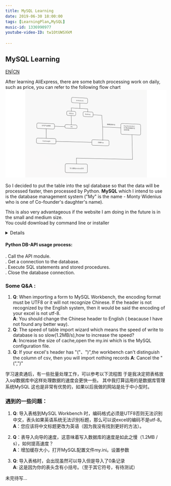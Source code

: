 ```yaml
---
title: MySQL Learning
date: 2019-06-30 18:00:00
tags: [LearningPlan,MySQL]
music-id: 1336990977
youtube-video-ID: tw1OtUWSXkM

---
```


## MySQL Learning

[EN](#EN)|[CN](#CN)

<span id="EN">After learning AliExpress, there are some batch processing work on daily, such as price, you can refer to the following flow chart
![loading...](/images/SMT/price.png)

So I decided to put the table into the sql database so that the data will be processed faster, then processed by Python.
**MySQL** which I intend to use is the database management system ("My" is the name - Monty Widenius who is one of Co-founder's daughter's name).

This is also very advantageous if the website I am doing in the future is in the small and medium size.  
You could download by command line or installer

<details>
<table>
    <tr>
      <td></td>
      <td>Installer</td>
      <td>Command Line</td>
    </tr>
    <tr>
      <td>Linux or Mac</td>
      <td><a href="https://dev.mysql.com/downloads/file/?id=485470">MySQL Workbench download</a>
But when you update the homebrew, it usually takes your long time in China.   
So I recommend you download the <a href="https://dev.mysql.com/downloads/file/?id=486026">mysql-community-dmg</a> in the official website
	  </td>
      <td>
     	<code>
			<li>yum install mysql-community-server</li>
			<li>.apt-get install mysql-server</li>
			<li>.brew install mysql</li>
		</code>
	  </td>
    </tr>
    <tr>
      <td>Windows</td>
      <td>
      	<a href="https://dev.mysql.com/downloads/file/?id=485812">MySQL Community Server Download</a>
        <a href="https://dev.mysql.com/downloads/file/?id=485462">MySQL Workbench Download</a>
      </td>
      <td>
      	Download the <a href="https://www.lfd.uci.edu/~gohlke/pythonlibs/#mysqlclient">wheel</a> then install in your local computer
		<code>
		<li>cd C:\Users\administered\Downloads\download  </li>
		<li>pip install mysqlclient-1.4.2-cp27-cp27m-win_amd64.whl</li>
		</code>
	   </td>
    </tr>
</table>
</details>

#### Python DB-API usage process:

. Call the API module.  
. Get a connection to the database.   
. Execute SQL statements and stored procedures.   
. Close the database connection.   


### Some Q&A :

1. **Q**: When importing a form to MySQL Workbench, the encoding format must be UTF8 or it will not recognize Chinese. If the header is not recognized by the English system, then it would be said the encoding of your excel is not utf-8.  
**A**: You should change the Chinese header to English ( beacause I have not found any better way).  
2. **Q**: The speed of table import wizard which means the speed of write to database is so slow(1.2MB/s),how to increase the speed?  
 **A**: Increase the size of cache,open the my.ini which is the MySQL configuration file.  
3. **Q**: If your excel's header has "("、")",the workbench can't distinguish the column of csv, then you will import nothing records
**A**: Cancel the "(",")"

<span id="CN">学习速卖通后，有一些批量处理工作，可以参考以下流程图
于是我决定把表格放入sql数据库中这样处理数据的速度会更快一些。
其中我打算运用的是数据库管理系统MySQL
这也是非常有优势的，如果以后我做的网站是处于中小型时。

### 遇到的一些问题：

1. **Q**: 导入表格到MySQL Workbench 时，编码格式必须是UTF8否则无法识别中文，表头如果英语系统无法识别标题，那么可以说excel的编码不是utf-8。  
**A**：您应该将中文标题更改为英语（因为我没有找到更好的方法）。  

2. **Q**：表导入向导的速度，这意味着写入数据库的速度是如此之慢（1.2MB / s），如何提高速度？  
**A**：增加缓存大小，打开MySQL配置文件my.ini。设置参数

3. **Q**: 导入表格时，会出现虽然可以导入但是导入了0条记录   
**A**: 这是因为你的表头含有小括号。（至于其它符号，有待测试）  


未完待写...